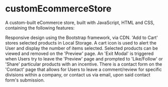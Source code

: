 # customEcommerceStore

A custom-built eCommerce store, built with JavaScript, HTML and CSS, containing the following features:

Responsive design using the Bootstrap framework, via CDN.
'Add to Cart' stores selected products in Local Storage.
A cart icon is used to alert the User and display the number of items selected.
Selected products can be viewed and removed on the 'Preview' page.
An 'Exit Modal' is triggered when Users try to leave the 'Preview' page and prompted to 'Like/Follow' or 'Share' particular products with an incentive.
There is a contact form on the 'Contact' page that allows for Users to leave a comment/review for specific divisions within a company, or contact us via email, upon said contact form's submission.

